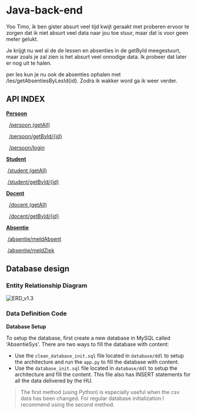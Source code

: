 # Java-back-end

Yoo Timo, ik ben gister absurt veel tijd kwijt geraakt met proberen ervoor te zorgen dat ik niet absurt veel data naar jou toe stuur, maar dat is voor geen meter gelukt.

Je krijgt nu wel al de de lessen en absenties in de getById meegestuurt, maar zoals je zal zien is het absurt veel onnodige data. Ik probeer dat later er nog uit te halen.



per les kun je nu ook de absenties ophalen met /les/getAbsentiesByLesId{id}. Zodra ik wakker word ga ik weer verder. 



## API INDEX

**[Persoon](absentieAPI/docs/persoon.md)**

​		 [/persoon (getAll)](absentieAPI/docs/persoonGetAll.md)

​		 [/persoon/getById/{id}](absentieAPI/docs/persoonGetById.md)

​		 [/persoon/login](absentieAPI/docs/persoonLogin.md)

**[Student](absentieAPI/docs/student.md)**

​		[/student (getAll)](absentieAPI/docs/student/GetAll.md)

​		[/student/getById/{id}](absentieAPI/docs/studentGetById.md)

**[Docent](absentieAPI/docs/docent.md)**

 		[/docent (getAll)](absentieAPI/docs/docent/GetAll.md)

 		[/docent/getById/{id}](absentieAPI/docs/studentGetById.md)

**[Absentie](absentieAPI/docs/absentie.md)**

​		[/absentie/meldAbsent](absentieAPI/docs/absentieMeldAbsent.md)

​		[/absentie/meldZiek](absentieAPI/docs/absentieMeldZiek.md)





## Database design

### Entity Relationship Diagram



![ERD_v1.3](database/diagrams/ERD_v1.4.png)



### Data Definition Code

**Database Setup**

To setup the database, first create a new database in MySQL called 'AbsentieSys'. There are two ways to fill the database with content:

- Use the `clean_database_init.sql` file located in `database/ddl` to setup the architecture and run the `app.py` to fill the database with content.
- Use the `database_init.sql` file located in  `database/ddl` to setup the architecture and fill the content. This file also has INSERT statements for all the data delivered by the HU.

> The first method (using Python) is especially useful when the csv data has been changed. For regular database initialization I recommend using the second method.
